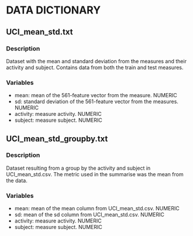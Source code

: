 # DATA DICTIONARY

## UCI_mean_std.txt

### Description

Dataset with the mean and standard deviation from the measures and their activity and subject. Contains data from both the train and test measures.

### Variables

-   mean: mean of the 561-feature vector from the measure. NUMERIC
-   sd: standard deviation of the 561-feature vector from the measures. NUMERIC
-   activity: measure activity. NUMERIC
-   subject: measure subject. NUMERIC

## UCI_mean_std_groupby.txt

### Description

Dataset resulting from a group by the activity and subject in UCI_mean_std.csv. The metric used in the summarise was the mean from the data.

### Variables

-   mean: mean of the mean column from UCI_mean_std.csv. NUMERIC
-   sd: mean of the sd column from UCI_mean_std.csv. NUMERIC
-   activity: measure activity. NUMERIC
-   subject: measure subject. NUMERIC
